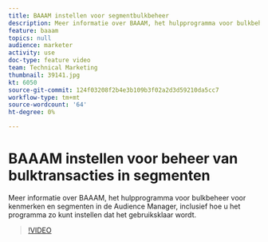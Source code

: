 ```yaml
---
title: BAAAM instellen voor segmentbulkbeheer
description: Meer informatie over BAAAM, het hulpprogramma voor bulkbeheer voor kenmerken en segmenten in de Audience Manager, inclusief hoe u het programma zo kunt instellen dat het gebruiksklaar wordt.
feature: baaam
topics: null
audience: marketer
activity: use
doc-type: feature video
team: Technical Marketing
thumbnail: 39141.jpg
kt: 6050
source-git-commit: 124f03208f2b4e3b109b3f02a2d3d59210da5cc7
workflow-type: tm+mt
source-wordcount: '64'
ht-degree: 0%

---
```



# BAAAM instellen voor beheer van bulktransacties in segmenten

Meer informatie over BAAAM, het hulpprogramma voor bulkbeheer voor kenmerken en segmenten in de Audience Manager, inclusief hoe u het programma zo kunt instellen dat het gebruiksklaar wordt.

>[!VIDEO](https://video.tv.adobe.com/v/39141/?quality=12&learn=on)
